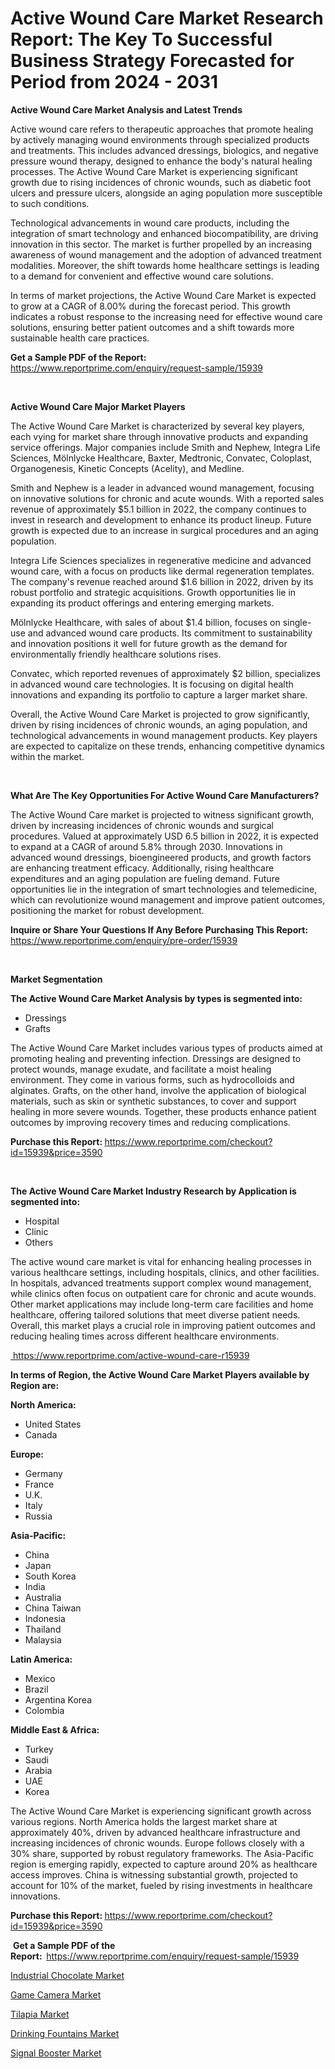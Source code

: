 <p><h1>Active Wound Care Market Research Report: The Key To Successful Business Strategy Forecasted for Period from 2024 - 2031</h1></p><p><strong>Active Wound Care Market Analysis and Latest Trends</strong></p>
<p><p>Active wound care refers to therapeutic approaches that promote healing by actively managing wound environments through specialized products and treatments. This includes advanced dressings, biologics, and negative pressure wound therapy, designed to enhance the body's natural healing processes. The Active Wound Care Market is experiencing significant growth due to rising incidences of chronic wounds, such as diabetic foot ulcers and pressure ulcers, alongside an aging population more susceptible to such conditions.</p><p>Technological advancements in wound care products, including the integration of smart technology and enhanced biocompatibility, are driving innovation in this sector. The market is further propelled by an increasing awareness of wound management and the adoption of advanced treatment modalities. Moreover, the shift towards home healthcare settings is leading to a demand for convenient and effective wound care solutions.</p><p>In terms of market projections, the Active Wound Care Market is expected to grow at a CAGR of 8.00% during the forecast period. This growth indicates a robust response to the increasing need for effective wound care solutions, ensuring better patient outcomes and a shift towards more sustainable health care practices.</p></p>
<p><strong>Get a Sample PDF of the Report:&nbsp;</strong> <a href="https://www.reportprime.com/enquiry/request-sample/15939?utm_campaign=1598&utm_medium=2&utm_source=Github&utm_content=ia&utm_term=18102024&utm_id=active-wound-care">https://www.reportprime.com/enquiry/request-sample/15939</a></p>
<p>&nbsp;</p>
<p><strong>Active Wound Care Major Market Players</strong></p>
<p><p>The Active Wound Care Market is characterized by several key players, each vying for market share through innovative products and expanding service offerings. Major companies include Smith and Nephew, Integra Life Sciences, Mölnlycke Healthcare, Baxter, Medtronic, Convatec, Coloplast, Organogenesis, Kinetic Concepts (Acelity), and Medline.</p><p>Smith and Nephew is a leader in advanced wound management, focusing on innovative solutions for chronic and acute wounds. With a reported sales revenue of approximately $5.1 billion in 2022, the company continues to invest in research and development to enhance its product lineup. Future growth is expected due to an increase in surgical procedures and an aging population.</p><p>Integra Life Sciences specializes in regenerative medicine and advanced wound care, with a focus on products like dermal regeneration templates. The company's revenue reached around $1.6 billion in 2022, driven by its robust portfolio and strategic acquisitions. Growth opportunities lie in expanding its product offerings and entering emerging markets.</p><p>Mölnlycke Healthcare, with sales of about $1.4 billion, focuses on single-use and advanced wound care products. Its commitment to sustainability and innovation positions it well for future growth as the demand for environmentally friendly healthcare solutions rises.</p><p>Convatec, which reported revenues of approximately $2 billion, specializes in advanced wound care technologies. It is focusing on digital health innovations and expanding its portfolio to capture a larger market share.</p><p>Overall, the Active Wound Care Market is projected to grow significantly, driven by rising incidences of chronic wounds, an aging population, and technological advancements in wound management products. Key players are expected to capitalize on these trends, enhancing competitive dynamics within the market.</p></p>
<p>&nbsp;</p>
<p><strong>What Are The Key Opportunities For Active Wound Care Manufacturers?</strong></p>
<p><p>The Active Wound Care market is projected to witness significant growth, driven by increasing incidences of chronic wounds and surgical procedures. Valued at approximately USD 6.5 billion in 2022, it is expected to expand at a CAGR of around 5.8% through 2030. Innovations in advanced wound dressings, bioengineered products, and growth factors are enhancing treatment efficacy. Additionally, rising healthcare expenditures and an aging population are fueling demand. Future opportunities lie in the integration of smart technologies and telemedicine, which can revolutionize wound management and improve patient outcomes, positioning the market for robust development.</p></p>
<p><strong>Inquire or Share Your Questions If Any Before Purchasing This Report:</strong> <a href="https://www.reportprime.com/enquiry/pre-order/15939?utm_campaign=1598&utm_medium=2&utm_source=Github&utm_content=ia&utm_term=18102024&utm_id=active-wound-care">https://www.reportprime.com/enquiry/pre-order/15939</a></p>
<p>&nbsp;</p>
<p><strong>Market Segmentation</strong></p>
<p><strong>The Active Wound Care Market Analysis by types is segmented into:</strong></p>
<p><ul><li>Dressings</li><li>Grafts</li></ul></p>
<p><p>The Active Wound Care Market includes various types of products aimed at promoting healing and preventing infection. Dressings are designed to protect wounds, manage exudate, and facilitate a moist healing environment. They come in various forms, such as hydrocolloids and alginates. Grafts, on the other hand, involve the application of biological materials, such as skin or synthetic substances, to cover and support healing in more severe wounds. Together, these products enhance patient outcomes by improving recovery times and reducing complications.</p></p>
<p><strong>Purchase this Report:&nbsp;</strong><a href="https://www.reportprime.com/checkout?id=15939&price=3590&utm_campaign=1598&utm_medium=2&utm_source=Github&utm_content=ia&utm_term=18102024&utm_id=active-wound-care">https://www.reportprime.com/checkout?id=15939&price=3590</a></p>
<p>&nbsp;</p>
<p><strong>The Active Wound Care Market Industry Research by Application is segmented into:</strong></p>
<p><ul><li>Hospital</li><li>Clinic</li><li>Others</li></ul></p>
<p><p>The active wound care market is vital for enhancing healing processes in various healthcare settings, including hospitals, clinics, and other facilities. In hospitals, advanced treatments support complex wound management, while clinics often focus on outpatient care for chronic and acute wounds. Other market applications may include long-term care facilities and home healthcare, offering tailored solutions that meet diverse patient needs. Overall, this market plays a crucial role in improving patient outcomes and reducing healing times across different healthcare environments.</p></p>
<p><a href="https://www.reportprime.com/active-wound-care-r15939?utm_campaign=1598&utm_medium=2&utm_source=Github&utm_content=ia&utm_term=18102024&utm_id=active-wound-care">&nbsp;https://www.reportprime.com/active-wound-care-r15939</a></p>
<p><strong>In terms of Region, the Active Wound Care Market Players available by Region are:</strong></p>
<p>
    <p> <strong> North America: </strong>
        <ul>
            <li>United States</li>
            <li>Canada</li>
        </ul>
        </p> 
    <p> <strong> Europe: </strong>
        <ul>
            <li>Germany</li>
            <li>France</li>
            <li>U.K.</li>
            <li>Italy</li>
            <li>Russia</li>
        </ul>
        </p> 
    <p> <strong> Asia-Pacific: </strong>
        <ul>
            <li>China</li>
            <li>Japan</li>
            <li>South Korea</li>
            <li>India</li>
            <li>Australia</li>
            <li>China Taiwan</li>
            <li>Indonesia</li>
            <li>Thailand</li>
            <li>Malaysia</li>
        </ul>
        </p> 
    <p> <strong> Latin America: </strong>
        <ul>
            <li>Mexico</li>
            <li>Brazil</li>
            <li>Argentina Korea</li>
            <li>Colombia</li>
        </ul>
        </p> 
    <p> <strong> Middle East & Africa: </strong>
        <ul>
            <li>Turkey</li>
            <li>Saudi</li>
            <li>Arabia</li>
            <li>UAE</li>
            <li>Korea</li>
        </ul>
    </p>
    </p>
<p><p>The Active Wound Care Market is experiencing significant growth across various regions. North America holds the largest market share at approximately 40%, driven by advanced healthcare infrastructure and increasing incidences of chronic wounds. Europe follows closely with a 30% share, supported by robust regulatory frameworks. The Asia-Pacific region is emerging rapidly, expected to capture around 20% as healthcare access improves. China is witnessing substantial growth, projected to account for 10% of the market, fueled by rising investments in healthcare innovations.</p></p>
<p><strong>Purchase this Report: </strong><a href="https://www.reportprime.com/checkout?id=15939&price=3590&utm_campaign=1598&utm_medium=2&utm_source=Github&utm_content=ia&utm_term=18102024&utm_id=active-wound-care">https://www.reportprime.com/checkout?id=15939&price=3590</a></p>
<p>&nbsp;<strong>Get a Sample PDF of the Report:&nbsp;&nbsp;</strong><a href="https://www.reportprime.com/enquiry/request-sample/15939?utm_campaign=1598&utm_medium=2&utm_source=Github&utm_content=ia&utm_term=18102024&utm_id=active-wound-care">https://www.reportprime.com/enquiry/request-sample/15939</a></p>
<p><strong></strong></p>
<p><p><a href="https://www.linkedin.com/pulse/industrial-chocolate-industry-insights-report-analyzing-market-ifkzc?utm_campaign=1598&utm_medium=2&utm_source=Github&utm_content=ia&utm_term=18102024&utm_id=active-wound-care">Industrial Chocolate Market</a></p><p><a href="https://www.linkedin.com/pulse/game-camera-market-outlook-current-assessment-future-projections-rip2f?utm_campaign=1598&utm_medium=2&utm_source=Github&utm_content=ia&utm_term=18102024&utm_id=active-wound-care">Game Camera Market</a></p><p><a href="https://www.linkedin.com/pulse/tilapia-industry-sector-market-dynamics-future-scenarios-2024-ahydc?utm_campaign=1598&utm_medium=2&utm_source=Github&utm_content=ia&utm_term=18102024&utm_id=active-wound-care">Tilapia Market</a></p><p><a href="https://www.linkedin.com/pulse/drinking-fountains-market-navigating-challenges-unlocking-potential-tjlhc?utm_campaign=1598&utm_medium=2&utm_source=Github&utm_content=ia&utm_term=18102024&utm_id=active-wound-care">Drinking Fountains Market</a></p><p><a href="https://www.linkedin.com/pulse/key-drivers-signal-booster-market-trends-future-outlook-uoogf?utm_campaign=1598&utm_medium=2&utm_source=Github&utm_content=ia&utm_term=18102024&utm_id=active-wound-care">Signal Booster Market</a></p></p>